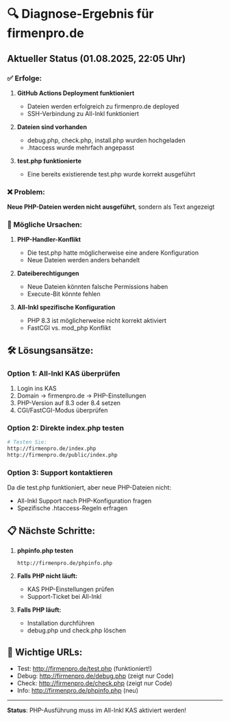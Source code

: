 # 🔍 Diagnose-Ergebnis für firmenpro.de

## Aktueller Status (01.08.2025, 22:05 Uhr)

### ✅ Erfolge:
1. **GitHub Actions Deployment funktioniert**
   - Dateien werden erfolgreich zu firmenpro.de deployed
   - SSH-Verbindung zu All-Inkl funktioniert

2. **Dateien sind vorhanden**
   - debug.php, check.php, install.php wurden hochgeladen
   - .htaccess wurde mehrfach angepasst

3. **test.php funktionierte**
   - Eine bereits existierende test.php wurde korrekt ausgeführt

### ❌ Problem:
**Neue PHP-Dateien werden nicht ausgeführt**, sondern als Text angezeigt

### 🔎 Mögliche Ursachen:

1. **PHP-Handler-Konflikt**
   - Die test.php hatte möglicherweise eine andere Konfiguration
   - Neue Dateien werden anders behandelt

2. **Dateiberechtigungen**
   - Neue Dateien könnten falsche Permissions haben
   - Execute-Bit könnte fehlen

3. **All-Inkl spezifische Konfiguration**
   - PHP 8.3 ist möglicherweise nicht korrekt aktiviert
   - FastCGI vs. mod_php Konflikt

## 🛠️ Lösungsansätze:

### Option 1: All-Inkl KAS überprüfen
1. Login ins KAS
2. Domain → firmenpro.de → PHP-Einstellungen
3. PHP-Version auf 8.3 oder 8.4 setzen
4. CGI/FastCGI-Modus überprüfen

### Option 2: Direkte index.php testen
```bash
# Testen Sie:
http://firmenpro.de/index.php
http://firmenpro.de/public/index.php
```

### Option 3: Support kontaktieren
Da die test.php funktioniert, aber neue PHP-Dateien nicht:
- All-Inkl Support nach PHP-Konfiguration fragen
- Spezifische .htaccess-Regeln erfragen

## 📋 Nächste Schritte:

1. **phpinfo.php testen**
   ```
   http://firmenpro.de/phpinfo.php
   ```

2. **Falls PHP nicht läuft:**
   - KAS PHP-Einstellungen prüfen
   - Support-Ticket bei All-Inkl

3. **Falls PHP läuft:**
   - Installation durchführen
   - debug.php und check.php löschen

## 🔗 Wichtige URLs:
- Test: http://firmenpro.de/test.php (funktioniert!)
- Debug: http://firmenpro.de/debug.php (zeigt nur Code)
- Check: http://firmenpro.de/check.php (zeigt nur Code)
- Info: http://firmenpro.de/phpinfo.php (neu)

---

**Status**: PHP-Ausführung muss im All-Inkl KAS aktiviert werden!